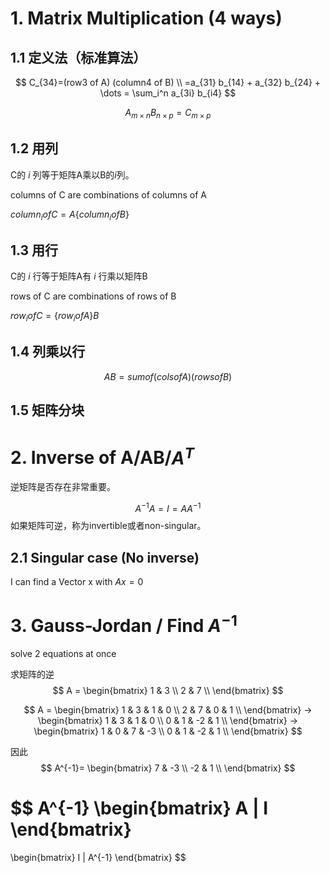 
# 1. Matrix Multiplication (4 ways)

## 1.1 定义法（标准算法）
$$
C_{34}=(row3 of A) (column4 of B)
\\
=a_{31} b_{14} + a_{32} b_{24} + \dots
= \sum_i^n a_{3i} b_{i4}
$$

$$
A_{m \times n} B_{n \times p} = C_{m \times p}
$$

## 1.2 用列
C的 $i$ 列等于矩阵A乘以B的$i$列。

columns of C are combinations of columns of A

$column_i of C = A \{column_i of B\}$


## 1.3 用行
C的 $i$ 行等于矩阵A有 $i$ 行乘以矩阵B

rows of C are combinations of rows of B

$row_i of C = \{row_i of A\} B$


## 1.4 列乘以行
$$
AB=sum of (cols of A) (rows of B)
$$

## 1.5 矩阵分块

# 2. Inverse of A/AB/$A^T$
逆矩阵是否存在非常重要。

$$
A^{-1}A=I=AA^{-1}
$$
如果矩阵可逆，称为invertible或者non-singular。

## 2.1 Singular case (No inverse)
I can find a Vector x with $Ax=0$

# 3. Gauss-Jordan / Find $A^{-1}$

solve 2 equations at once

求矩阵的逆
$$
A =
\begin{bmatrix}
1 & 3 \\
2 & 7 \\
\end{bmatrix}
$$

$$
A =
\begin{bmatrix}
1 & 3 & 1 & 0 \\
2 & 7 & 0 & 1 \\
\end{bmatrix}
->
\begin{bmatrix}
1 & 3 & 1 & 0 \\
0 & 1 & -2 & 1 \\
\end{bmatrix}
->
\begin{bmatrix}
1 & 0 & 7 & -3 \\
0 & 1 & -2 & 1 \\
\end{bmatrix}
$$


因此
$$
A^{-1}=
\begin{bmatrix}
7 & -3 \\
-2 & 1 \\
\end{bmatrix}
$$


$$
A^{-1}
\begin{bmatrix}
A | I
\end{bmatrix}
=
\begin{bmatrix}
I | A^{-1}
\end{bmatrix}
$$


